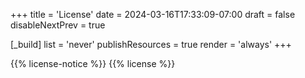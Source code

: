 +++
title = 'License'
date = 2024-03-16T17:33:09-07:00
draft = false
disableNextPrev = true

[_build]
  list = 'never'
  publishResources = true
  render = 'always'
+++

{{% license-notice %}}
{{% license %}}
